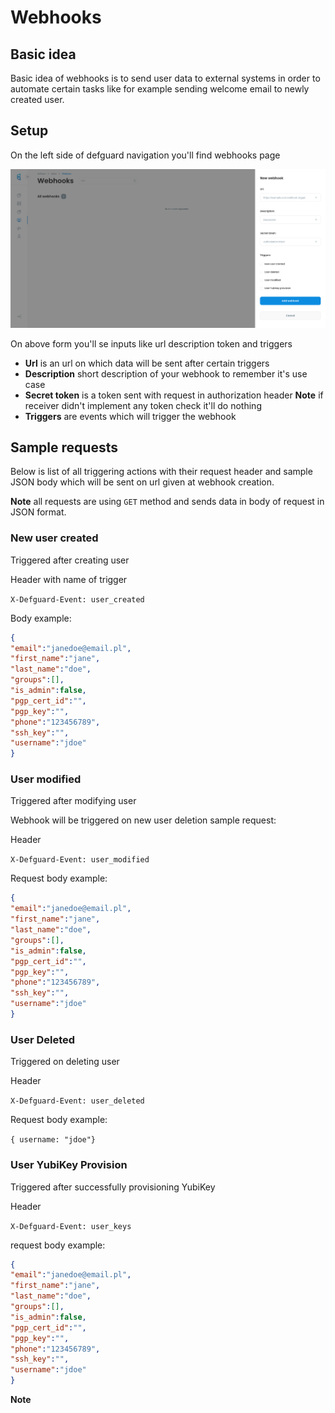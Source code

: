 # Webhooks

## Basic idea

Basic idea of webhooks is to send user data to external systems in order to automate certain tasks like for example sending welcome email to newly created user.

## Setup

On the left side of defguard navigation you'll find webhooks page

![New webhook form](../.gitbook/assets/webhookform.png)

On above form you'll se inputs like url description token and triggers

* **Url** is an url on which data will be sent after certain triggers
* **Description** short description of your webhook to remember it's use case
* **Secret token** is a token sent with request in authorization header **Note** if receiver didn't implement any token check it'll do nothing
* **Triggers** are events which will trigger the webhook

## Sample requests

Below is list of all triggering actions with their request header and sample JSON body which will be sent on url given at webhook creation.

**Note** all requests are using `GET` method and sends data in body of request in JSON format.

### New user created

Triggered after creating user

Header with name of trigger

`X-Defguard-Event: user_created`

Body example:

```json
{
"email":"janedoe@email.pl",
"first_name":"jane",
"last_name":"doe",
"groups":[],
"is_admin":false,
"pgp_cert_id":"",
"pgp_key":"",
"phone":"123456789",
"ssh_key":"",
"username":"jdoe"
}
```

### User modified

Triggered after modifying user

Webhook will be triggered on new user deletion sample request:

Header&#x20;

`X-Defguard-Event: user_modified`

Request body example:

```json
{
"email":"janedoe@email.pl",
"first_name":"jane",
"last_name":"doe",
"groups":[],
"is_admin":false,
"pgp_cert_id":"",
"pgp_key":"",
"phone":"123456789",
"ssh_key":"",
"username":"jdoe"
}
```

### User Deleted

Triggered on deleting user&#x20;

Header&#x20;

`X-Defguard-Event: user_deleted`

Request body example:

`{ username: "jdoe"}`

### User YubiKey Provision

Triggered after successfully provisioning YubiKey

Header&#x20;

`X-Defguard-Event: user_keys`&#x20;

request body example:&#x20;

```json
{
"email":"janedoe@email.pl",
"first_name":"jane",
"last_name":"doe",
"groups":[],
"is_admin":false,
"pgp_cert_id":"",
"pgp_key":"",
"phone":"123456789",
"ssh_key":"",
"username":"jdoe"
}
```

**Note**&#x20;
